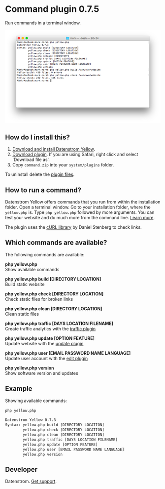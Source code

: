 Command plugin 0.7.5
=====================
Run commands in a terminal window.

<p align="center"><img src="command-screenshot.png?raw=true" alt="Screenshot"></p>

## How do I install this?

1. [Download and install Datenstrom Yellow](https://github.com/datenstrom/yellow/).
2. [Download plugin](https://github.com/datenstrom/yellow-plugins/raw/master/zip/command.zip). If you are using Safari, right click and select 'Download file as'.
3. Copy `command.zip` into your `system/plugins` folder.

To uninstall delete the [plugin files](update.ini).

## How to run a command?

Datenstrom Yellow offers commands that you run from within the installation folder. Open a terminal window. Go to your installation folder, where the `yellow.php` is. Type `php yellow.php` followed by more arguments. You can test your website and do much more from the command line. [Learn more](https://developers.datenstrom.se/help/server-configuration#dynamic-website).

The plugin uses the [cURL library](https://github.com/curl/curl) by Daniel Stenberg to check links.

## Which commands are available?

The following commands are available:

**php yellow.php**  
Show available commands

**php yellow.php build [DIRECTORY LOCATION]**  
Build static website

**php yellow.php check [DIRECTORY LOCATION]**  
Check static files for broken links

**php yellow.php clean [DIRECTORY LOCATION]**  
Clean static files

**php yellow.php traffic [DAYS LOCATION FILENAME]**  
Create traffic analytics with the [traffic plugin](https://github.com/datenstrom/yellow-plugins/tree/master/traffic)

**php yellow.php update [OPTION FEATURE]**  
Update website with the [update plugin](https://github.com/datenstrom/yellow-plugins/tree/master/update)

**php yellow.php user [EMAIL PASSWORD NAME LANGUAGE]**  
Update user account with the [edit plugin](https://github.com/datenstrom/yellow-plugins/tree/master/edit)

**php yellow.php version**  
Show software version and updates

## Example

Showing available commands:

`php yellow.php`

~~~~
Datenstrom Yellow 0.7.3
Syntax: yellow.php build [DIRECTORY LOCATION]
        yellow.php check [DIRECTORY LOCATION]
        yellow.php clean [DIRECTORY LOCATION]
        yellow.php traffic [DAYS LOCATION FILENAME]
        yellow.php update [OPTION FEATURE]
        yellow.php user [EMAIL PASSWORD NAME LANGUAGE]
        yellow.php version
~~~~

## Developer

Datenstrom. [Get support](https://developers.datenstrom.se/help/support).
